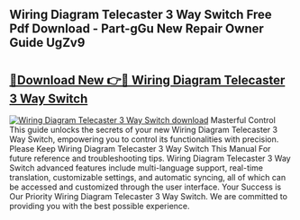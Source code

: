 ## Wiring Diagram Telecaster 3 Way Switch Free Pdf Download - Part-gGu New Repair Owner Guide UgZv9

# <h2><a href="http://dfkbay7.blite.top/?on=Wiring+Diagram+Telecaster+3+Way+Switch">🔗Download New 👉🔴 Wiring Diagram Telecaster 3 Way Switch</a></h2>

[![Wiring Diagram Telecaster 3 Way Switch download](https://i.imgur.com/lujVjoI.png)](http://dfkbay7.blite.top/?on=Wiring+Diagram+Telecaster+3+Way+Switch)
Masterful Control This guide unlocks the secrets of your new Wiring Diagram Telecaster 3 Way Switch, empowering you to control its functionalities with precision. Please Keep Wiring Diagram Telecaster 3 Way Switch This Manual For future reference and troubleshooting tips. Wiring Diagram Telecaster 3 Way Switch advanced features include multi-language support, real-time translation, customizable settings, and automatic syncing, all of which can be accessed and customized through the user interface. Your Success is Our Priority Wiring Diagram Telecaster 3 Way Switch. We are committed to providing you with the best possible experience.
